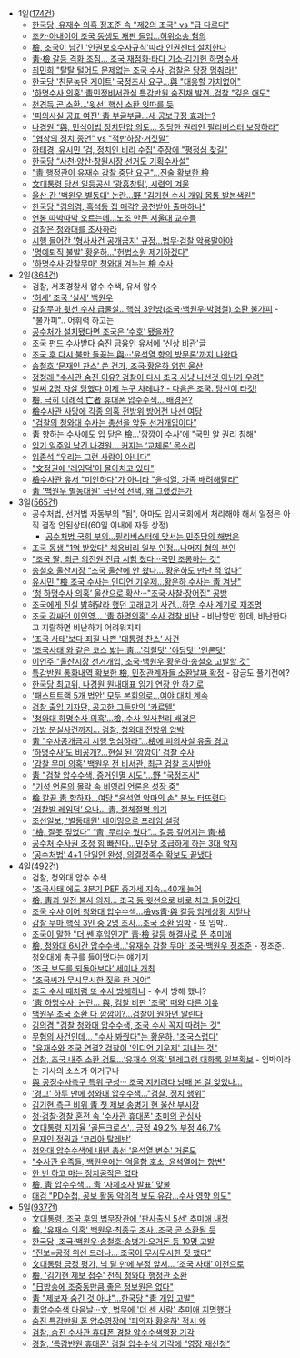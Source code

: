 * 1일([174건](https://search.naver.com/search.naver?where=news&query=%EC%A1%B0%EA%B5%AD&sm=tab_opt&sort=0&photo=0&field=0&reporter_article=&pd=3&ds=2019.12.01&de=2019.12.01&docid=&nso=so%3Ar%2Cp%3Afrom20191201to20191201%2Ca%3Aall&mynews=0&refresh_start=0&related=0))
    * [한국당, 유재수 의혹 정조준 속 "제2의 조국" vs "급 다르다"](https://news.naver.com/main/read.nhn?mode=LSD&mid=sec&sid1=100&oid=001&aid=0011248266)
    * [조카·아내이어 조국 동생도 재판 돌입…허위소송 혐의](https://news.naver.com/main/read.nhn?mode=LSD&mid=sec&sid1=102&oid=003&aid=0009584720)
    * [檢, 조국이 남긴 '인권보호수사규칙'따라 인권센터 설치한다](https://news.naver.com/main/read.nhn?mode=LSD&mid=sec&sid1=100&oid=015&aid=0004250250)
    * [靑·檢 갈등 격화 조짐... 조국 재점화·타다 기소·김기현 하명수사](http://www.ajunews.com/view/20191201142128325)
    * [최민희 "탈탈 털어도 문제없는 조국 수사, 검찰은 당장 멈춰라!"](https://news.naver.com/main/read.nhn?mode=LSD&mid=sec&sid1=100&oid=047&aid=0002248498)
    * [한국당 '친문농단 게이트' 국정조사 요구…與 "대응할 가치없어"](https://news.naver.com/main/read.nhn?mode=LSD&mid=sec&sid1=100&oid=001&aid=0011249195)
    * ['하명수사 의혹' 靑민정비서관실 특감반원 숨진채 발견..검찰 "깊은 애도"](https://news.naver.com/main/read.nhn?mode=LSD&mid=sec&sid1=102&oid=014&aid=0004336172)
    * [천경득 곧 소환...'윗선' 핵심 소환 잇따를 듯](https://news.naver.com/main/read.nhn?mode=LSD&mid=sec&sid1=102&oid=052&aid=0001371953)
    * ['피의사실 공표 여전' 靑 부글부글...새 공보규정 효과는?](https://news.naver.com/main/read.nhn?mode=LSD&mid=sec&sid1=100&oid=052&aid=0001371931)
    * [나경원 “與, 민식이법 정치탄압 의도… 정당한 권리인 필리버스터 보장하라”](https://news.naver.com/main/read.nhn?mode=LSD&mid=sec&sid1=100&oid=022&aid=0003418549)
    * ["협상의 정치 종언" vs "적반하장·거짓말"](https://news.naver.com/main/read.nhn?mode=LSD&mid=sec&sid1=100&oid=052&aid=0001371879)
    * [하태경, 유시민 '검, 정치인 비리 수집' 주장에 "평정심 찾길"](https://news.naver.com/main/read.nhn?mode=LSD&mid=sec&sid1=102&oid=032&aid=0002978019)
    * [한국당 “사천·양산·창원시장 선거도 기획수사설”](https://news.naver.com/main/read.nhn?mode=LSD&mid=sec&sid1=100&oid=022&aid=0003418547)
    * ["靑 행정관이 유재수 감찰 중단 요구"…진술 확보한 檢](https://news.naver.com/main/read.nhn?mode=LSD&mid=sec&sid1=102&oid=055&aid=0000775710)
    * [文대통령 당선 일등공신 '광흥창팀', 시련의 겨울](https://news.naver.com/main/read.nhn?mode=LSD&mid=sec&sid1=100&oid=023&aid=0003490480)
    * [울산 간 '백원우 별동대' 논란…野 "김기현 수사 개입 몸통 발본색원"](https://news.naver.com/main/read.nhn?mode=LSD&mid=sec&sid1=100&oid=119&aid=0002367649)
    * [한국당 "김의겸, 흑석동 집 매각? 공천받아 출마하나"](https://news.naver.com/main/read.nhn?mode=LSD&mid=sec&sid1=100&oid=014&aid=0004336096)
    * [연봉 따박따박 오르는데…노조 만든 서울대 교수들](https://news.naver.com/main/read.nhn?mode=LSD&mid=sec&sid1=102&oid=009&aid=0004473936)
    * [검찰은 청와대를 조사하라](http://www.kukinews.com/news/article.html?no=723880)
    * [시행 들어간 '형사사건 공개금지' 규정…법무·검찰 악용말아야](https://news.naver.com/main/read.nhn?mode=LSD&mid=sec&sid1=102&oid=001&aid=0011248842)
    * ['명예퇴직 불발' 황운하…"헌법소원 제기하겠다"](https://news.naver.com/main/read.nhn?mode=LSD&mid=sec&sid1=102&oid=079&aid=0003297288)
    * ['하명수사·감찰무마' 청와대 겨누는 檢 수사](https://news.naver.com/main/read.nhn?mode=LSD&mid=sec&sid1=100&oid=052&aid=0001371832)
* 2일([364건](https://search.naver.com/search.naver?where=news&query=%EC%A1%B0%EA%B5%AD&sm=tab_opt&sort=0&photo=0&field=0&reporter_article=&pd=3&ds=2019.12.02&de=2019.12.02&docid=&nso=so%3Ar%2Cp%3Afrom20191202to20191202%2Ca%3Aall&mynews=0&refresh_start=0&related=0))
    * 검찰, 서초경찰서 압수 수색, 유서 압수
    * [ ‘허세’ 조국 ‘실세’ 백원우](https://news.naver.com/main/read.nhn?mode=LSD&mid=sec&sid1=110&oid=469&aid=0000445194)
    * [감찰무마 윗선 수사 급물살…핵심 3인방(조국·백원우·박형철) 소환 불가피](http://www.yeongnam.com/mnews/newsview.do?mode=newsView&newskey=20191202.010030727360001) - "불가피".. 어휘력 하고는
    * [공수처가 설치됐다면 조국은 ‘수호’ 됐을까?](https://news.naver.com/main/read.nhn?mode=LSD&mid=sec&sid1=102&oid=056&aid=0010769224)
    * [조국 펀드 수사받다 숨진 금융인 유서에 '신상 비관'글](https://news.naver.com/main/read.nhn?mode=LSD&mid=sec&sid1=102&oid=214&aid=0000997743)
    * [조국 후 다시 불만 들끓는 與···'윤석열 항의 방문론'까지 나왔다](https://news.naver.com/main/read.nhn?mode=LSD&mid=sec&sid1=100&oid=025&aid=0002957326)
    * [송철호 ‘문재인 찬스’ 쓴 건가, 조국·황운하 얽힌 울산](https://news.naver.com/main/read.nhn?mode=LSD&mid=sec&sid1=110&oid=025&aid=0002957101)
    * [정청래 "수사관 숨진 이유? 검찰이 다시 조국 사냥 나선것 아닌가 우려"](https://news.naver.com/main/read.nhn?mode=LSD&mid=sec&sid1=100&oid=214&aid=0000997761)
    * [벌써 2명 자살 당했다 이제 누구 차례냐? - 다음은 조국. 당신이 타깃!](http://www.newstown.co.kr/news/articleView.html?idxno=436902)
    * [檢, 극히 이례적 亡者 휴대폰 압수수색… 배경은?](https://news.naver.com/main/read.nhn?mode=LSD&mid=sec&sid1=102&oid=016&aid=0001609281)
    * [檢수사관 사망에 각종 의혹 전방위 방어전 나선 여당](https://news.naver.com/main/read.nhn?mode=LSD&mid=sec&sid1=100&oid=014&aid=0004336685)
    * [“검찰의 청와대 수사는 총선을 앞둔 선거개입이다”](https://news.naver.com/main/read.nhn?mode=LSD&mid=sec&sid1=110&oid=028&aid=0002476871)
    * [靑 향하는 수사에도 입 닫은 檢...'깜깜이 수사'에 "국민 알 권리 침해"](https://news.naver.com/main/read.nhn?mode=LSD&mid=sec&sid1=102&oid=023&aid=0003490756)
    * [임기 일주일 남긴 나경원… 커지는 ‘교체론’ 목소리](https://news.naver.com/main/read.nhn?mode=LSD&mid=sec&sid1=100&oid=014&aid=0004336748)
    * [임종석 “우리는 그런 사람이 아니다”](https://news.naver.com/main/read.nhn?mode=LSD&mid=sec&sid1=110&oid=032&aid=0002978263)
    * ["文정권에 '레임덕'이 몰아치고 있다"](http://www.dailian.co.kr/news/view/848284/?sc=naver)
    * [檢수사관 유서 "미안하다"가 아니라 "윤석열, 가족 배려해달라"](http://www.gobalnews.com/news/articleView.html?idxno=29017)
    * [靑 '백원우 별동대원' 극단적 선택, 왜 그랬겠는가](https://news.naver.com/main/read.nhn?mode=LSD&mid=sec&sid1=110&oid=023&aid=0003490649)
* 3일([565건](https://search.naver.com/search.naver?where=news&query=%EC%A1%B0%EA%B5%AD&sm=tab_opt&sort=0&photo=0&field=0&reporter_article=&pd=3&ds=2019.12.03&de=2019.12.03&docid=&nso=so%3Ar%2Cp%3Afrom20191203to20191203%2Ca%3Aall&mynews=0&refresh_start=0&related=0))
    * 공수처법, 선거법 자동부의 "됨", 아마도 임시국회에서 처리해야 해서 일정은 아직 결정 안된상태(60일 이내에 자동 상정)
        * [공수처법 국회 부의…필리버스터에 맞서는 민주당의 해법은](news.joins.com/article/23648073)
    * [조국 동생 "1억 받았다" 채용비리 일부 인정…나머지 혐의 부인](https://news.naver.com/main/read.nhn?mode=LSD&mid=sec&sid1=102&oid=001&aid=0011252810)
    * ["조국 딸, 최근 의전원 진급 시험 쳤다···국민 조롱하는 것"](https://news.naver.com/main/read.nhn?mode=LSD&mid=sec&sid1=102&oid=025&aid=0002957592)
    * [송철호 울산시장 “조국 울산에 안 왔다… 황운하도 만난 적 없다”](https://news.naver.com/main/read.nhn?mode=LSD&mid=sec&sid1=100&oid=005&aid=0001264961)
    * [유시민 "檢 조국 수사는 인디언 기우제…황운하 수사는 靑 겨냥"](https://news.naver.com/main/read.nhn?mode=LSD&mid=sec&sid1=100&oid=003&aid=0009589512)
    * [ ‘청 하명수사 의혹’ 울산으로 확산···"조국·사찰·장어집" 공방](https://news.naver.com/main/read.nhn?mode=LSD&mid=sec&sid1=102&oid=032&aid=0002978455)
    * [조국에게 진실 밝혀달라 했던 고래고기 사건…하명 수사 계기로 재조명](https://news.naver.com/main/read.nhn?mode=LSD&mid=sec&sid1=102&oid=082&aid=0000962906)
    * [조국 감싸던 이인영… '靑 하명의혹' 수사 검찰 비난](http://www.newdaily.co.kr/site/data/html/2019/12/03/2019120300206.html) - 비난할만 한데, 비난한다고 지랄하면 비난하기 어려워지지
    * ['조국 사태'보다 죄질 나쁜 '대통령 찬스' 사건](http://www.joongboo.com/news/articleView.html?idxno=363381233)
    * ['조국사태'와 같은 코스 밟는 靑…'검찰탓' '야당탓' '언론탓'](https://news.naver.com/main/read.nhn?mode=LSD&mid=sec&sid1=100&oid=119&aid=0002368104)
    * [이언주 "울산시장 선거개입, 조국·백원우·황운하·송철호 고발할 것"](http://www.sisafocus.co.kr/news/articleView.html?idxno=227004)
    * [특감반원 통화내역 확보한 檢, 민정관계자들 소환날짜 확정](https://news.naver.com/main/read.nhn?mode=LSD&mid=sec&sid1=102&oid=014&aid=0004337074) - 잠금도 풀기전에?
    * [한국당 최고위, 나경원 원내대표 임기 연장 안 하기로](https://news.naver.com/main/read.nhn?mode=LSD&mid=sec&sid1=100&oid=023&aid=0003491022)
    * ['패스트트랙 5개 법안' 모두 본회의로…여야 대치 계속](https://news.naver.com/main/read.nhn?mode=LSD&mid=sec&sid1=100&oid=437&aid=0000225661)
    * [검찰 출입 기자단, 공고한 그들만의 '카르텔'](https://news.naver.com/main/read.nhn?mode=LSD&mid=sec&sid1=102&oid=214&aid=0000997975)
    * ['청와대 하명수사 의혹'...檢, 수사 일사천리 배경은](https://news.naver.com/main/read.nhn?mode=LSD&mid=sec&sid1=102&oid=014&aid=0004337318)
    * [가방 분실사건까지... 검찰, 청와대 전방위 압박](https://news.naver.com/main/read.nhn?mode=LSD&mid=sec&sid1=102&oid=047&aid=0002248766)
    * [靑 "수사공개금지 시행 명심하라"…檢에 피의사실 유출 경고](https://news.naver.com/main/read.nhn?mode=LSD&mid=sec&sid1=100&oid=009&aid=0004475529)
    * [‘하명수사’도 비공개?…현실 된 ‘깜깜이’ 검찰 수사](https://news.naver.com/main/read.nhn?mode=LSD&mid=sec&sid1=102&oid=032&aid=0002978577)
    * ['감찰 무마 의혹' 백원우 전 비서관, 최근 검찰 조사받아](https://news.naver.com/main/read.nhn?mode=LSD&mid=sec&sid1=100&oid=437&aid=0000225669)
    * [靑 "검찰 압수수색, 증거인멸 시도"…野 "국정조사"](https://news.naver.com/main/read.nhn?mode=LSD&mid=sec&sid1=100&oid=055&aid=0000776255)
    * ["기성 언론의 몰락 속 비영리 언론은 성장 중"](https://news.naver.com/main/read.nhn?mode=LSD&mid=sec&sid1=104&oid=006&aid=0000100007)
    * [檢 칼끝 靑 향하자…여당 "윤석열 악마의 손" 분노 터뜨렸다](https://news.naver.com/main/read.nhn?mode=LSD&mid=sec&sid1=100&oid=025&aid=0002957536)
    * [‘검찰발 레임덕’ 오나… 靑, 절체절명 위기](https://news.naver.com/main/read.nhn?mode=LSD&mid=sec&sid1=100&oid=082&aid=0000963092)
    * [조선일보, '별동대원' 네이밍으로 프레임 설정](https://news.naver.com/main/read.nhn?mode=LSD&mid=sec&sid1=100&oid=006&aid=0000099996)
    * [“檢, 잘못 짚었다” “靑, 무리수 뒀다”… 갈등 깊어지는 靑·檢](https://news.naver.com/main/read.nhn?mode=LSD&mid=sec&sid1=100&oid=081&aid=0003048366)
    * [공수처·수사권 조정 힘 빠진다…민주당 조급하게 하는 3대 악재](https://news.naver.com/main/read.nhn?mode=LSD&mid=sec&sid1=100&oid=025&aid=0002957452)
    * [‘공수처법’ 4+1 단일안 완성, 의결정족수 확보도 끝냈다](hani.co.kr/arti/politics/assembly/919502.html)
* 4일([492건](https://search.naver.com/search.naver?where=news&query=%EC%A1%B0%EA%B5%AD&sm=tab_opt&sort=0&photo=0&field=0&reporter_article=&pd=3&ds=2019.12.04&de=2019.12.04&docid=&nso=so%3Ar%2Cp%3Afrom20191204to20191204%2Ca%3Aall&mynews=0&refresh_start=0&related=0))
    * 검찰, 청와대 압수 수색
    * ['조국사태'에도 3분기 PEF 증가세 지속…40개 늘어](https://news.naver.com/main/read.nhn?mode=LSD&mid=sec&sid1=101&oid=001&aid=0011254226)
    * [檢, 靑과 일전 불사 의지… 조국 등 윗선으로 바로 치고 들어갔다](https://news.naver.com/main/read.nhn?mode=LSD&mid=sec&sid1=102&oid=081&aid=0003048682)
    * [조국 수사 이어 청와대 압수수색…檢vs靑·與 갈등 임계상황 치닫나](https://news.naver.com/main/read.nhn?mode=LSD&mid=sec&sid1=100&oid=421&aid=0004341773)
    * [감찰 무마 핵심 3인 중 2명 조사...조국 소환 임박](https://news.naver.com/main/read.nhn?mode=LSD&mid=sec&sid1=102&oid=052&aid=0001373277) - 또 임박..
    * [조국이 말한 "더 쎈 후임인가" 靑·檢 갈등 해결사로 뜬 추미애](https://news.naver.com/main/read.nhn?mode=LSD&mid=sec&sid1=102&oid=025&aid=0002957773)
    * [檢, 청와대 6시간 압수수색…'유재수 감찰 무마' 조국·백원우 정조준](https://news.naver.com/main/read.nhn?mode=LSD&mid=sec&sid1=100&oid=015&aid=0004252179) - 정조준.. 청와대에 총구를 들이댔다는 얘기지
    * [‘조국 보도를 되돌아보다’ 세미나 개최](http://www.gwangnam.co.kr/read.php3?aid=1575434858343434004)
    * [“조국씨가 무시무시한 짓을 한 거야”](https://news.naver.com/main/read.nhn?mode=LSD&mid=sec&sid1=103&oid=005&aid=0001265270)
    * [조국 수사 때처럼 또 수사 방해하나](https://news.naver.com/main/read.nhn?mode=LSD&mid=sec&sid1=110&oid=005&aid=0001265170) - 수사 방해 했나?
    * ['靑 하명수사' 논란... 與, 검찰 비판 '조국' 때와 다른 이유](https://news.naver.com/main/read.nhn?mode=LSD&mid=sec&sid1=100&oid=629&aid=0000005504)
    * [백원우 조국 소환 다 깜깜이?…검찰이 원하면 알린다](https://news.naver.com/main/read.nhn?mode=LSD&mid=sec&sid1=102&oid=056&aid=0010769983)
    * [김의겸 "검찰 청와대 압수수색, 조국 수사 꼭지 따려는 것"](http://www.tbs.seoul.kr/news/bunya.do?method=daum_html2&typ_800=9&seq_800=10368383)
    * [무혐의 사건인데… "수사 봐줬다"는 황운하, '조국스럽다'](http://www.newdaily.co.kr/site/data/html/2019/12/04/2019120400206.html)
    * ["유재수와 조국 연결? 검찰이 '인디언 기우제' 지내는 것"](https://news.naver.com/main/read.nhn?mode=LSD&mid=sec&sid1=100&oid=047&aid=0002248848)
    * [검찰, 조국 내주 소환 검토…‘유재수 의혹’ 텔레그램 대화록 일부확보](https://news.naver.com/main/read.nhn?mode=LSD&mid=sec&sid1=102&oid=016&aid=0001610000) - 임박이라는 기사의 소스가 이거구나
    * [與 공정수사촉구 특위 구성··· 조국 지키려다 낭패 본 걸 잊었나...](https://www.sedaily.com/NewsView/1VRY0QJOC1)
    * ['경고' 하루 만에 청와대 압수수색…"검찰, 정치 행위"](https://news.naver.com/main/read.nhn?mode=LSD&mid=sec&sid1=100&oid=437&aid=0000225751)
    * [김기현 측근 비위 靑 첫 제보 송병기 현 울산 부시장](https://news.naver.com/main/read.nhn?mode=LSD&mid=sec&sid1=100&oid=082&aid=0000963403)
    * [청·검찰·경찰 혼전 속 '수사관 휴대폰' 초미의 관심사](https://news.naver.com/main/read.nhn?mode=LSD&mid=sec&sid1=102&oid=006&aid=0000100016)
    * [文대통령 지지율 '골든크로스'…긍정 49.2% 부정 46.7%](https://news.naver.com/main/read.nhn?mode=LSD&mid=sec&sid1=100&oid=119&aid=0002368479)
    * [문재인 정권과 ‘코리아 탈레반’](https://news.naver.com/main/read.nhn?mode=LSD&mid=sec&sid1=110&oid=021&aid=0002410101)
    * [청와대 압수수색에 내년 총선 '윤석열 변수' 거론도](http://www.newstomato.com/ReadNews.aspx?no=937743)
    * ["수사관 유족들, 백원우에는 억울함 호소, 윤석열에는 항변"](https://news.naver.com/main/read.nhn?mode=LSD&mid=sec&sid1=100&oid=079&aid=0003298352)
    * [한 번 하고 마는 정치공작은 없다](https://news.naver.com/main/read.nhn?mode=LSD&mid=sec&sid1=110&oid=020&aid=0003256790)
    * [檢, 靑 압수수색… 靑 ‘자체조사 발표’ 맞불](https://news.naver.com/main/read.nhn?mode=LSD&mid=sec&sid1=100&oid=022&aid=0003419497)
    * [대검 "PD수첩, 공보 활동 악의적 보도 유감...수사 영향 의도"](https://news.naver.com/main/read.nhn?mode=LSD&mid=sec&sid1=102&oid=052&aid=0001372978)
* 5일([937건](https://search.naver.com/search.naver?where=news&query=%EC%A1%B0%EA%B5%AD&sm=tab_opt&sort=0&photo=0&field=0&reporter_article=&pd=3&ds=2019.12.05&de=2019.12.05&docid=&nso=so%3Ar%2Cp%3Afrom20191205to20191205%2Ca%3Aall&mynews=0&refresh_start=0&related=0))
    * [文대통령, 조국 후임 법무장관에 '판사출신 5선' 추미애 내정](https://news.naver.com/main/read.nhn?mode=LSD&mid=sec&sid1=100&oid=001&aid=0011257553)
    * [檢, '유재수 의혹' 백원우·최종구 조사..조국 곧 소환될 듯](https://news.naver.com/main/read.nhn?mode=LSD&mid=sec&sid1=102&oid=014&aid=0004338522)
    * [한국당, 조국·백원우·송철호·송병기·오거돈 등 10명 고발](https://news.naver.com/main/read.nhn?mode=LSD&mid=sec&sid1=100&oid=001&aid=0011258360)
    * [“진보=공정 위선 드러나… 조국이 무시무시한 짓 했다”](https://news.naver.com/main/read.nhn?mode=LSD&mid=sec&sid1=103&oid=005&aid=0001265584)
    * [文대통령 긍정 평가, 넉 달 만에 부정 앞서… ‘조국 사태’ 이전으로](https://news.naver.com/main/read.nhn?mode=LSD&mid=sec&sid1=100&oid=005&aid=0001265645)
    * [檢, '김기현 제보 접수' 전직 청와대 행정관 소환](https://news.naver.com/main/read.nhn?mode=LSD&mid=sec&sid1=102&oid=014&aid=0004338512)
    * ["日방송에 조중동만큼 좋은 정보원은 없다"](https://news.naver.com/main/read.nhn?mode=LSD&mid=sec&sid1=104&oid=006&aid=0000100033)
    * [靑 "제보자 숨긴 것 아냐"…한국당 "靑 개입 고발"](https://news.naver.com/main/read.nhn?mode=LSD&mid=sec&sid1=100&oid=214&aid=0000998608)
    * [靑압수수색 다음날···文, 법무에 '더 센 사람' 추미애 지명했다](https://news.naver.com/main/read.nhn?mode=LSD&mid=sec&sid1=100&oid=025&aid=0002958120)
    * [숨진 특감반원 폰 압수영장에 '피의자 황운하' 적시 왜](https://news.naver.com/main/read.nhn?mode=LSD&mid=sec&sid1=102&oid=025&aid=0002958095)
    * [검찰, 숨진 수사관 휴대폰 경찰 압수수색영장 기각](https://news.naver.com/main/read.nhn?mode=LSD&mid=sec&sid1=102&oid=449&aid=0000182488)
    * [경찰, ‘특감반원 휴대폰' 검찰 압수수색 기각에 "영장 재신청”](https://news.naver.com/main/read.nhn?mode=LSD&mid=sec&sid1=102&oid=469&aid=0000446291)


